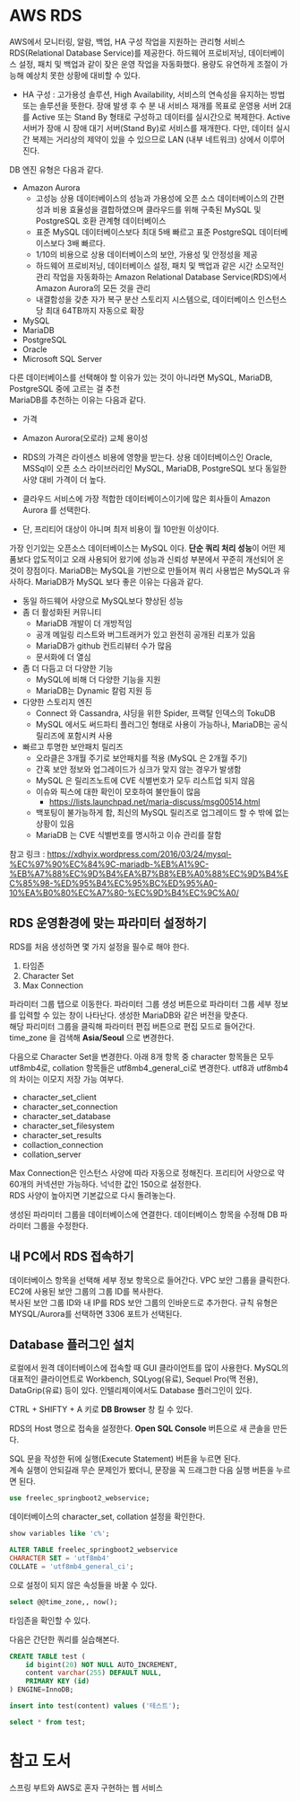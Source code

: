 # AWS RDS

AWS에서 모니터링, 알람, 백업, HA 구성 작업을 지원하는 관리형 서비스 RDS(Relational Database Service)를 제공한다. 하드웨어 프로비저닝, 데이터베이스 설정, 패치 및 백업과 같이 잦은 운영 작업을 자동화했다. 용량도 유연하게 조절이 가능해 예상치 못한 상황에 대비할 수 있다.

* HA 구성 : 고가용성 솔루션, High Availability, 서비스의 연속성을 유지하는 방법 또는 솔루션을 뜻한다. 장애 발생 후 수 분 내 서비스 재개를 목표로 운영용 서버 2대를 Active 또는 Stand By 형태로 구성하고 데이터를 실시간으로 복제한다. Active 서버가 장애 시 장애 대기 서버(Stand By)로 서비스를 재개한다. 다만, 데이터 실시간 복제는 거리상의 제약이 있을 수 있으므로 LAN (내부 네트워크) 상에서 이루어진다.

DB 엔진 유형은 다음과 같다.
- Amazon Aurora
  - 고성능 상용 데이터베이스의 성능과 가용성에 오픈 소스 데이터베이스의 간편성과 비용 효율성을 결합하였으며 클라우드를 위해 구축된 MySQL 및 PostgreSQL 호환 관계형 데이터베이스
  - 표준 MySQL 데이터베이스보다 최대 5배 빠르고 표준 PostgreSQL 데이터베이스보다 3배 빠르다.
  - 1/10의 비용으로 상용 데이터베이스의 보안, 가용성 및 안정성을 제공
  - 하드웨어 프로비저닝, 데이터베이스 설정, 패치 및 백업과 같은 시간 소모적인 관리 작업을 자동화하는 Amazon Relational Database Service(RDS)에서 Amazon Aurora의 모든 것을 관리
  - 내결함성을 갖춘 자가 복구 분산 스토리지 시스템으로, 데이터베이스 인스턴스당 최대 64TB까지 자동으로 확장
- MySQL
- MariaDB
- PostgreSQL
- Oracle
- Microsoft SQL Server

다른 데이터베이스를 선택해야 할 이유가 있는 것이 아니라면 MySQL, MariaDB, PostgreSQL 중에 고르는 걸 추천  
MariaDB를 추천하는 이유는 다음과 같다.

- 가격
- Amazon Aurora(오로라) 교체 용이성

- RDS의 가격은 라이센스 비용에 영향을 받는다. 상용 데이터베이스인 Oracle, MSSql이 오픈 소스 라이브러리인 MySQL, MariaDB, PostgreSQL 보다 동일한 사양 대비 가격이 더 높다.
- 클라우드 서비스에 가장 적합한 데이터베이스이기에 많은 회사들이 Amazon Aurora 를 선택한다.
- 단, 프리티어 대상이 아니며 최저 비용이 월 10만원 이상이다.

가장 인기있는 오픈소스 데이터베이스는 MySQL 이다. **단순 쿼리 처리 성능**이 어떤 제품보다 압도적이고 오래 사용되어 왔기에 성능과 신뢰성 부분에서 꾸준히 개선되어 온 것이 장점이다. MariaDB는 MySQL을 기반으로 만들어져 쿼리 사용법은 MySQL과 유사하다. MariaDB가 MySQL 보다 좋은 이유는 다음과 같다.
- 동일 하드웨어 사양으로 MySQL보다 향상된 성능
- 좀 더 활성화된 커뮤니티
  - MariaDB 개발이 더 개방적임
  - 공개 메일링 리스트와 버그트래커가 있고 완전히 공개된 리포가 있음
  - MariaDB가 github 컨트리뷰터 수가 많음
  - 문서화에 더 열심
- 좀 더 다듬고 더 다양한 기능
  - MySQL에 비해 더 다양한 기능을 지원
  - MariaDB는 Dynamic 칼럼 지원 등
- 다양한 스토리지 엔진
  - Connect 와 Cassandra, 샤딩을 위한 Spider, 프랙탈 인덱스의 TokuDB
  - MySQL 에서도 써드파티 플러그인 형태로 사용이 가능하나, MariaDB는 공식 릴리즈에 포함시켜 사용
- 빠르고 투명한 보안패치 릴리즈
  - 오라클은 3개월 주기로 보안패치를 적용 (MySQL 은 2개월 주기)
  - 간혹 보안 정보와 업그레이드가 싱크가 맞지 않는 경우가 발생함
  - MySQL 은 릴리즈노트에 CVE 식별번호가 모두 리스트업 되지 않음
  - 이슈와 픽스에 대한 확인이 모호하여 불만들이 많음
    - https://lists.launchpad.net/maria-discuss/msg00514.html
  - 백포팅이 불가능하게 함, 최신의 MySQL 릴리즈로 업그레이드 할 수 밖에 없는 상황이 있음
  - MariaDB 는 CVE 식별번호를 명시하고 이슈 관리를 잘함

참고 링크 : https://xdhyix.wordpress.com/2016/03/24/mysql-%EC%97%90%EC%84%9C-mariadb-%EB%A1%9C-%EB%A7%88%EC%9D%B4%EA%B7%B8%EB%A0%88%EC%9D%B4%EC%85%98-%ED%95%B4%EC%95%BC%ED%95%A0-10%EA%B0%80%EC%A7%80-%EC%9D%B4%EC%9C%A0/

## RDS 운영환경에 맞는 파라미터 설정하기

RDS를 처음 생성하면 몇 가지 설정을 필수로 해야 한다.

1. 타임존
2. Character Set
3. Max Connection

파라미터 그룹 탭으로 이동한다. 파라미터 그룹 생성 버튼으로 파라미터 그룹 세부 정보를 입력할 수 있는 창이 나타난다. 생성한 MariaDB와 같은 버전을 맞춘다.  
해당 파리미터 그룹을 클릭해 파라미터 편집 버튼으로 편집 모드로 들어간다. time_zone 을 검색해 **Asia/Seoul** 으로 변경한다.

다음으로 Character Set을 변경한다. 아래 8개 항목 중 character 항목들은 모두 utf8mb4로, collation 항목들은 utf8mb4_general_ci로 변경한다. utf8과 utf8mb4의 차이는 이모지 저장 가능 여부다.

- character_set_client
- character_set_connection
- character_set_database
- character_set_filesystem
- character_set_results
- collaction_connection
- collation_server

Max Connection은 인스턴스 사양에 따라 자동으로 정해진다. 프리티어 사양으로 약 60개의 커넥션만 가능하다. 넉넉한 값인 150으로 설정한다.  
RDS 사양이 높아지면 기본값으로 다시 돌려놓는다.

생성된 파라미터 그룹을 데이터베이스에 연결한다. 데이터베이스 항목을 수정해 DB 파라미터 그룹을 수정한다.

## 내 PC에서 RDS 접속하기

데이터베이스 항목을 선택해 세부 정보 항목으로 들어간다. VPC 보안 그룹을 클릭한다. EC2에 사용된 보안 그룹의 그룹 ID를 복사한다.  
복사된 보안 그룹 ID와 내 IP를 RDS 보안 그룹의 인바운드로 추가한다. 규칙 유형은 MYSQL/Aurora를 선택하면 3306 포트가 선택된다.

## Database 플러그인 설치

로컬에서 원격 데이터베이스에 접속할 때 GUI 클라이언트를 많이 사용한다. MySQL의 대표적인 클라이언트로 Workbench, SQLyog(유료), Sequel Pro(맥 전용), DataGrip(유료) 등이 있다. 인텔리제이에서도 Database 플러그인이 있다.

CTRL + SHIFTY + A 키로 **DB Browser** 창 킬 수 있다.

RDS의 Host 명으로 접속을 설정한다. **Open SQL Console** 버튼으로 새 콘솔을 만든다.

SQL 문을 작성한 뒤에 실행(Execute Statement) 버튼을 누르면 된다.  
계속 실행이 안되길래 무슨 문제인가 봤더니, 문장을 꼭 드래그한 다음 실행 버튼을 누르면 된다.

```sql
use freelec_springboot2_webservice;
```

데이터베이스의 character_set, collation 설정을 확인한다.

```sql
show variables like 'c%';
```

```sql
ALTER TABLE freelec_springboot2_webservice
CHARACTER SET = 'utf8mb4'
COLLATE = 'utf8mb4_general_ci';
```

으로 설정이 되지 않은 속성들을 바꿀 수 있다.

```sql
select @@time_zone,, now();
```

타임존을 확인할 수 있다.

다음은 간단한 쿼리를 실습해본다.

```sql
CREATE TABLE test (
    id bigint(20) NOT NULL AUTO_INCREMENT,
    content varchar(255) DEFAULT NULL,
    PRIMARY KEY (id)
) ENGINE=InnoDB;

insert into test(content) values ('테스트');

select * from test;
```

# 참고 도서

스프링 부트와 AWS로 혼자 구현하는 웹 서비스